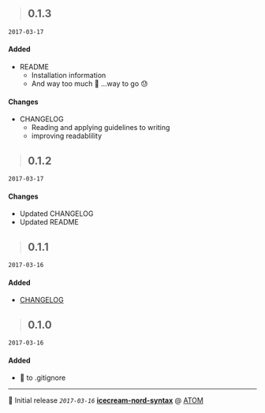 > ## 0.1.3
`2017-03-17`

#### Added
- README
  - Installation information
  - And way too much :shaved_ice: ...way to go :sweat:

#### Changes
- CHANGELOG
  - Reading and applying guidelines to writing
  - improving readablility

> ## 0.1.2
`2017-03-17`

#### Changes
- Updated CHANGELOG
- Updated README

> ## 0.1.1
`2017-03-16`

#### Added
-  [CHANGELOG](https://github.com/pixxx/icecream-nord-syntax/blob/master/CHANGELOG.md)

> ## 0.1.0
`2017-03-16`

#### Added
- :apple: to .gitignore

---
:beginner: Initial release _`2017-03-16`_ **[icecream-nord-syntax](https://atom.io/themes/icecream-nord-syntax)** @ [ATOM](https://atom.io)

